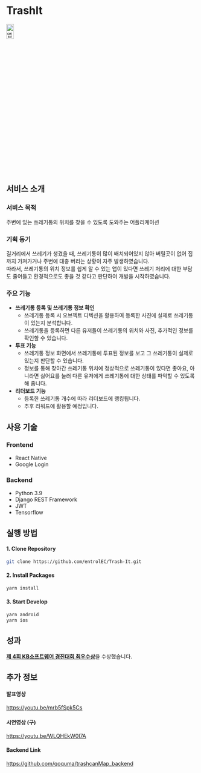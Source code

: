 # TrashIt
<img src="https://user-images.githubusercontent.com/50871137/235619035-05194752-1e6f-42a8-ab49-a41bd1477cfc.png" width="20%" height="10%" title="앱 이미지" alt="앱 이미지"></img>

## 서비스 소개
### 서비스 목적
주변에 있는 쓰레기통의 위치를 찾을 수 있도록 도와주는 어플리케이션
### 기획 동기
길거리에서 쓰레기가 생겼을 때, 쓰레기통이 많이 배치되어있지 않아 버릴곳이 없어 집까지 가져가거나 주변에 대충 버리는 상황이 자주 발생하였습니다. <br>
따라서, 쓰레기통의 위치 정보를 쉽게 알 수 있는 앱이 있다면 쓰레기 처리에 대한 부담도 줄어들고 환경적으로도 좋을 것 같다고 판단하여 개발을 시작하였습니다.
### 주요 기능
- **쓰레기통 등록 및 쓰레기통 정보 확인**
  - 쓰레기통 등록 시 오브젝트 디텍션을 활용하여 등록한 사진에 실제로 쓰레기통이 있는지 분석합니다.
  - 쓰레기통을 등록하면 다른 유저들이 쓰레기통의 위치와 사진, 추가적인 정보를 확인할 수 있습니다.
- **투표 기능**
  - 쓰레기통 정보 화면에서 쓰레기통에 투표된 정보를 보고 그 쓰레기통이 실제로 있는지 판단할 수 있습니다.
  - 정보를 통해 찾아간 쓰레기통 위치에 정상적으로 쓰레기통이 있다면 좋아요, 아니라면 싫어요를 눌러 다른 유저에게 쓰레기통에 대한 상태를 파악할 수 있도록 해 줍니다.
- **리더보드 기능**
  - 등록한 쓰레기통 개수에 따라 리더보드에 랭킹됩니다.
  - 추후 리워드에 활용할 예정입니다.

## 사용 기술
### Frontend
- React Native
- Google Login
### Backend
- Python 3.9
- Django REST Framework
- JWT
- Tensorflow

## 실행 방법
#### 1. Clone Repository
```bash
git clone https://github.com/entrolEC/Trash-It.git
```
#### 2. Install Packages
```bash
yarn install
```
#### 3. Start Develop
```bash
yarn android
yarn ios
```

## 성과
[**제 4회 KB소프트웨어 경진대회 최우수상**](https://incheonedu-my.sharepoint.com/personal/user1205_o365_ice_go_kr/_layouts/15/onedrive.aspx?id=%2Fpersonal%2Fuser1205%5Fo365%5Fice%5Fgo%5Fkr%2FDocuments%2FSW%EB%A7%88%EC%97%90%EC%8A%A4%ED%8A%B8%EB%A1%9C%2FKBSC%20%EC%83%81%EC%9E%A5%2Epng&parent=%2Fpersonal%2Fuser1205%5Fo365%5Fice%5Fgo%5Fkr%2FDocuments%2FSW%EB%A7%88%EC%97%90%EC%8A%A4%ED%8A%B8%EB%A1%9C&ga=1, "상장")을 수상했습니다.

## 추가 정보
#### 발표영상
https://youtu.be/mrb5fSpk5Cs
#### 시연영상 (구)
https://youtu.be/WLQHEkW0I7A
#### Backend Link
https://github.com/qoquma/trashcanMap_backend

